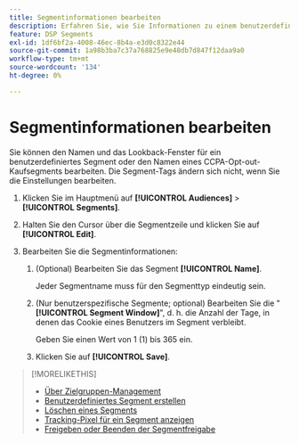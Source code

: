 ```yaml
---
title: Segmentinformationen bearbeiten
description: Erfahren Sie, wie Sie Informationen zu einem benutzerdefinierten oder CCPA-Opt-out vom Verkaufssegment bearbeiten.
feature: DSP Segments
exl-id: 1df6bf2a-4008-46ec-8b4a-e3d0c8322e44
source-git-commit: 1a98b3ba7c37a768825e9e48db7d847f12daa9a0
workflow-type: tm+mt
source-wordcount: '134'
ht-degree: 0%

---
```


# Segmentinformationen bearbeiten

Sie können den Namen und das Lookback-Fenster für ein benutzerdefiniertes Segment oder den Namen eines CCPA-Opt-out-Kaufsegments bearbeiten. Die Segment-Tags ändern sich nicht, wenn Sie die Einstellungen bearbeiten.

1. Klicken Sie im Hauptmenü auf **[!UICONTROL Audiences]** > **[!UICONTROL Segments]**.

1. Halten Sie den Cursor über die Segmentzeile und klicken Sie auf **[!UICONTROL Edit]**.

1. Bearbeiten Sie die Segmentinformationen:

   1. (Optional) Bearbeiten Sie das Segment **[!UICONTROL Name]**.

      Jeder Segmentname muss für den Segmenttyp eindeutig sein.

   1. (Nur benutzerspezifische Segmente; optional) Bearbeiten Sie die &quot;**[!UICONTROL Segment Window]**&quot;, d. h. die Anzahl der Tage, in denen das Cookie eines Benutzers im Segment verbleibt.

      Geben Sie einen Wert von 1 (1) bis 365 ein.

   1. Klicken Sie auf **[!UICONTROL Save]**.

>[!MORELIKETHIS]
>
>* [Über Zielgruppen-Management](audience-about.md)
>* [Benutzerdefiniertes Segment erstellen](custom-segment-create.md)
>* [Löschen eines Segments](segment-delete.md)
>* [Tracking-Pixel für ein Segment anzeigen](segment-view-pixels.md)
>* [Freigeben oder Beenden der Segmentfreigabe](segment-share.md)
